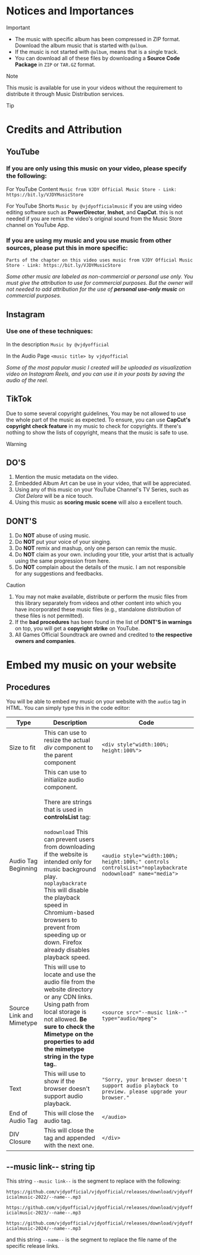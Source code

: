 # Notices and Importances

> [!IMPORTANT]
> - The music with specific album has been compressed in ZIP format. Download the album music that is started with `@album`.
> - If the music is not started with `@album`, means that is a single track.
> - You can download all of these files by downloading a **Source Code Package** in `ZIP` or `TAR.GZ` format. 

> [!NOTE]
> This music is available for use in your videos without the requirement to distribute it through Music Distribution services.

> [!TIP]
> # Credits and Attribution
> ## YouTube
> ### If you are only using this music on your video, please specify the following:
> For YouTube Content `Music from VJDY Official Music Store - Link: https://bit.ly/VJDYMusicStore`
> 
> For YouTube Shorts `Music by @vjdyofficialmusic` if you are using video editing software such as **PowerDirector**, **Inshot**, and **CapCut**. this is not needed if you are remix the video's original sound from the Music Store channel on YouTube App.
> 
> ### If you are using my music and you use music from other sources, please put this in more specific:
> 
> `Parts of the chapter on this video uses music from VJDY Official Music Store - Link: https://bit.ly/VJDYMusicStore`
>
> _Some other music are labeled as _non-commercial_ or _personal_ use only. You must give the attribution to use for commercial purposes. But the owner will not needed to add attribution for the use of **personal use-only music** on commercial purposes._
>
> ## Instagram
> ### Use one of these techniques:
> In the description `Music by @vjdyofficial`
> 
> In the Audio Page `<music title> by vjdyofficial`
>
> _Some of the most popular music I created will be uploaded as visualization video on Instagram Reels, and you can use it in your posts by saving the audio of the reel._
>
> ## TikTok
> Due to some several copyright guidelines, You may be not allowed to use the whole part of the music as expected. To ensure, you can use **CapCut's copyright check feature** in my music to check for copyrights. If there's nothing to show the lists of copyright, means that the music is safe to use.

> [!WARNING]
> ## DO'S
> 1. Mention the music metadata on the video.
> 2. Embedded Album Art can be use in your video, that will be appreciated.
> 3. Using any of this music on your YouTube Channel's TV Series, such as _Clot Delora_ will be a nice touch.
> 4. Using this music as **scoring music scene** will also a excellent touch.
> ## DONT'S
> 1. Do **NOT** abuse of using music.
> 2. Do **NOT** put your voice of your singing.
> 3. Do **NOT** remix and mashup, only one person can remix the music.
> 4. Do **NOT** claim as your own. including your title, your artist that is actually using the same progression from here.
> 5. Do **NOT** complain about the details of the music. I am not responsible for any suggestions and feedbacks.

> [!CAUTION]
> 1. You may not make available, distribute or perform the music files from this library separately from videos and other content into which you have incorporated these music files (e.g., standalone distribution of these files is not permitted).
> 2. If the **bad procedures** has been found in the list of **DONT'S in warnings** on top, you will get a **copyright strike** on YouTube.
> 3. All Games Official Soundtrack are owned and credited to **the respective owners and companies**.

# Embed my music on your website
## Procedures
You will be able to embed my music on your website with the `audio` tag in HTML.
You can simply type this in the code editor:

|Type|Description|Code|
|---|---|---|
|Size to fit|This can use to resize the actual _div_ component to the parent component|`<div style"width:100%; height:100%">`|
|Audio Tag Beginning|This can use to initialize audio component.<br><br>There are strings that is used in **controlsList** tag:<br><br>`nodownload` This can prevent users from downloading if the website is intended only for music background play.<br>`noplaybackrate` This will disable the playback speed in Chromium-based browsers to prevent from speeding up or down. Firefox already disables playback speed.|`<audio style="width:100%; height:100%;" controls controlsList="noplaybackrate nodownload" name="media">`|
|Source Link and Mimetype|This will use to locate and use the audio file from the website directory or any CDN links. Using path from local storage is not allowed. **Be sure to check the Mimetype on the properties to add the mimetype string in the type tag.**.|`<source src="--music link--" type="audio/mpeg">`|
|Text|This will use to show if the browser doesn't support audio playback.|`"Sorry, your browser doesn't support audio playback to preview. please upgrade your browser."`|
|End of Audio Tag|This will close the audio tag.|`</audio>`|
|DIV Closure|This will close the tag and appended with the next one.|`</div>`|

## --music link-- string tip
This string `--music link--` is the segment to replace with the following:

`https://github.com/vjdyofficial/vjdyofficial/releases/download/vjdyofficialmusic-2022/--name--.mp3`

`https://github.com/vjdyofficial/vjdyofficial/releases/download/vjdyofficialmusic-2023/--name--.mp3`

`https://github.com/vjdyofficial/vjdyofficial/releases/download/vjdyofficialmusic-2024/--name--.mp3`

and this string `--name--` is the segment to replace the file name of the specific release links.
